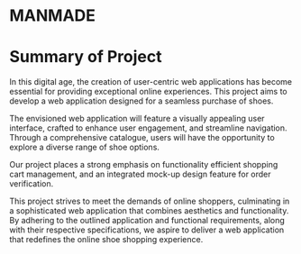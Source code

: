 # MANMADE

# Summary of Project

In this digital age, the creation of user-centric web applications has become essential for providing exceptional online experiences. This project aims to develop a web application designed for a seamless purchase of shoes.
 
The envisioned web application will feature a visually appealing user interface, crafted to enhance user engagement, and streamline navigation. Through a comprehensive catalogue, users will have the opportunity to explore a diverse range of shoe options.
 
Our project places a strong emphasis on functionality efficient shopping cart management, and an integrated mock-up design feature for order verification. 
  
This project strives to meet the demands of online shoppers, culminating in a sophisticated web application that combines aesthetics and functionality. By adhering to the outlined application and functional requirements, along with their respective specifications, we aspire to deliver a web application that redefines the online shoe shopping experience.
